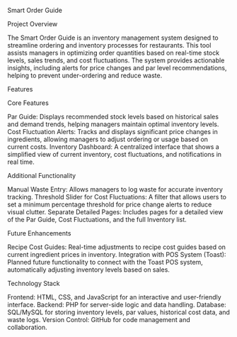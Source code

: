 Smart Order Guide

Project Overview

The Smart Order Guide is an inventory management system designed to streamline ordering and inventory processes for restaurants. This tool assists managers in optimizing order quantities based on real-time stock levels, sales trends, and cost fluctuations. The system provides actionable insights, including alerts for price changes and par level recommendations, helping to prevent under-ordering and reduce waste.

Features

Core Features

Par Guide: Displays recommended stock levels based on historical sales and demand trends, helping managers maintain optimal inventory levels.
Cost Fluctuation Alerts: Tracks and displays significant price changes in ingredients, allowing managers to adjust ordering or usage based on current costs.
Inventory Dashboard: A centralized interface that shows a simplified view of current inventory, cost fluctuations, and notifications in real time.

Additional Functionality

Manual Waste Entry: Allows managers to log waste for accurate inventory tracking.
Threshold Slider for Cost Fluctuations: A filter that allows users to set a minimum percentage threshold for price change alerts to reduce visual clutter.
Separate Detailed Pages: Includes pages for a detailed view of the Par Guide, Cost Fluctuations, and the full Inventory list.

Future Enhancements

Recipe Cost Guides: Real-time adjustments to recipe cost guides based on current ingredient prices in inventory.
Integration with POS System (Toast): Planned future functionality to connect with the Toast POS system, automatically adjusting inventory levels based on sales.

Technology Stack

Frontend: HTML, CSS, and JavaScript for an interactive and user-friendly interface.
Backend: PHP for server-side logic and data handling.
Database: SQL/MySQL for storing inventory levels, par values, historical cost data, and waste logs.
Version Control: GitHub for code management and collaboration.
